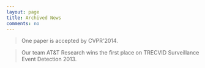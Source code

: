 ```yaml
---
layout: page
title: Archived News
comments: no
---
```


> One paper is accepted by CVPR'2014.

> Our team AT&T Research wins the first place on TRECVID Surveillance Event Detection 2013. 
